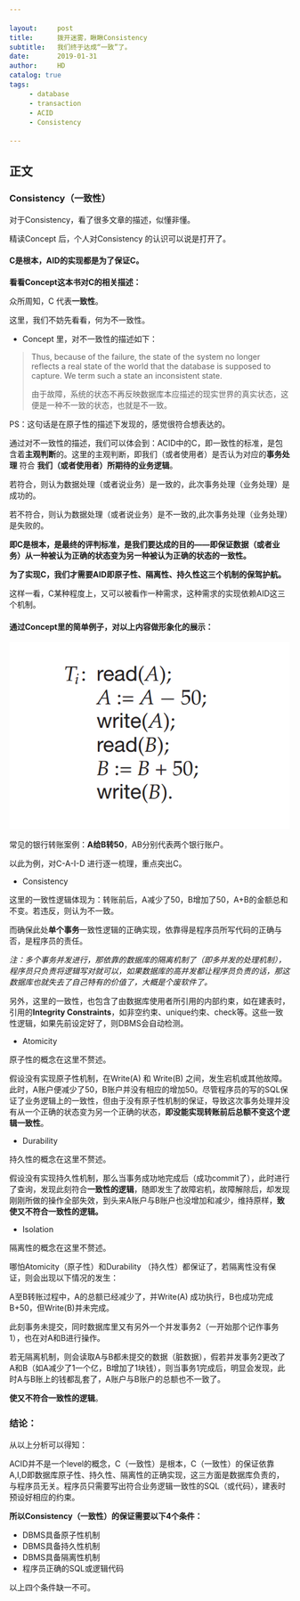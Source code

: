 ```yaml
---

layout:     post
title:      拨开迷雾，瞅瞅Consistency
subtitle:   我们终于达成“一致”了。
date:       2019-01-31
author:     HD
catalog: true
tags:
     - database
     - transaction
     - ACID
     - Consistency

---
```


## 正文

### Consistency（一致性）

对于Consistency，看了很多文章的描述，似懂非懂。

精读Concept 后，个人对Consistency 的认识可以说是打开了。

 

#### C是根本，AID的实现都是为了保证C。

**看看Concept这本书对C的相关描述：**

众所周知，C 代表**一致性**。

这里，我们不妨先看看，何为不一致性。

- Concept 里，对不一致性的描述如下：

> Thus, because of the failure, the state of the system no longer reflects a real state of the world that the database is supposed to capture. We term such a state an inconsistent state.
>
> 由于故障，系统的状态不再反映数据库本应描述的现实世界的真实状态，这便是一种不一致的状态，也就是不一致。

PS：这句话是在原子性的描述下发现的，感觉很符合想表达的。

通过对不一致性的描述，我们可以体会到：ACID中的C，即一致性的标准，是包含着**主观判断**的。这里的主观判断，即我们（或者使用者）是否认为对应的**事务处理** 符合 **我们（或者使用者）所期待的业务逻辑**。

 

若符合，则认为数据处理（或者说业务）是一致的，此次事务处理（业务处理）是成功的。

若不符合，则认为数据处理（或者说业务）是不一致的,此次事务处理（业务处理）是失败的。

 

**即C是根本，是最终的评判标准，是我们要达成的目的——即保证数据（或者业务）从一种被认为正确的状态变为另一种被认为正确的状态的一致性。**

**为了实现C，我们才需要AID即原子性、隔离性、持久性这三个机制的保驾护航。**

 

这样一看，C某种程度上，又可以被看作一种需求，这种需求的实现依赖AID这三个机制。

 

#### 通过Concept里的简单例子，对以上内容做形象化的展示：

![示例](https://github.com/TheFrancisHe/TheFrancisHe.github.io/raw/master/img/consistency.png)

常见的银行转账案例：**A给B转50**，AB分别代表两个银行账户。

 

以此为例，对C-A-I-D 进行逐一梳理，重点突出C。

 

- Consistency

这里的一致性逻辑体现为：转账前后，A减少了50，B增加了50，A+B的金额总和不变。若违反，则认为不一致。

而确保此处**单个事务**一致性逻辑的正确实现，依靠得是程序员所写代码的正确与否，是程序员的责任。

*注：多个事务并发进行，那依靠的数据库的隔离机制了（即多并发的处理机制），程序员只负责将逻辑写对就可以，如果数据库的高并发都让程序员负责的话，那这数据库也就失去了自己特有的价值了，大概是个废软件了。*

另外，这里的一致性，也包含了由数据库使用者所引用的内部约束，如在建表时，引用的**Integrity Constraints**，如非空约束、unique约束、check等。这些一致性逻辑，如果先前设定好了，则DBMS会自动检测。

 

- Atomicity

原子性的概念在这里不赘述。

假设没有实现原子性机制，在Write(A) 和 Write(B) 之间，发生宕机或其他故障。此时，A账户便减少了50，B账户并没有相应的增加50。尽管程序员的写的SQL保证了业务逻辑上的一致性，但由于没有原子性机制的保证，导致这次事务处理并没有从一个正确的状态变为另一个正确的状态，**即没能实现转账前后总额不变这个逻辑一致性**。

- Durability

持久性的概念在这里不赘述。

假设没有实现持久性机制，那么当事务成功地完成后（成功commit了），此时进行了查询，发现此刻符合**一致性的逻辑**，随即发生了故障宕机，故障解除后，却发现刚刚所做的操作全部失效，到头来A账户与B账户也没增加和减少，维持原样，**致使又不符合一致性的逻辑。**

 

- Isolation

隔离性的概念在这里不赘述。

哪怕Atomicity（原子性）和Durability （持久性）都保证了，若隔离性没有保证，则会出现以下情况的发生：

A至B转账过程中，A的总额已经减少了，并Write(A) 成功执行，B也成功完成B+50，但Write(B)并未完成。

此刻事务未提交，同时数据库里又有另外一个并发事务2（一开始那个记作事务1），也在对A和B进行操作。

若无隔离机制，则会读取A与B都未提交的数据（脏数据），假若并发事务2更改了A和B（如A减少了1一个亿，B增加了1块钱），则当事务1完成后，明显会发现，此时A与B账上的钱都乱套了，A账户与B账户的总额也不一致了。

**使又不符合一致性的逻辑**。

 

### 结论：

从以上分析可以得知：

ACID并不是一个level的概念，C（一致性）是根本，C（一致性）的保证依靠A,I,D即数据库原子性、持久性、隔离性的正确实现，这三方面是数据库负责的，与程序员无关。程序员只需要写出符合业务逻辑一致性的SQL（或代码），建表时预设好相应的约束。

**所以Consistency（一致性）的保证需要以下4个条件：**

- DBMS具备原子性机制
- DBMS具备持久性机制
- DBMS具备隔离性机制
- 程序员正确的SQL或逻辑代码

以上四个条件缺一不可。


